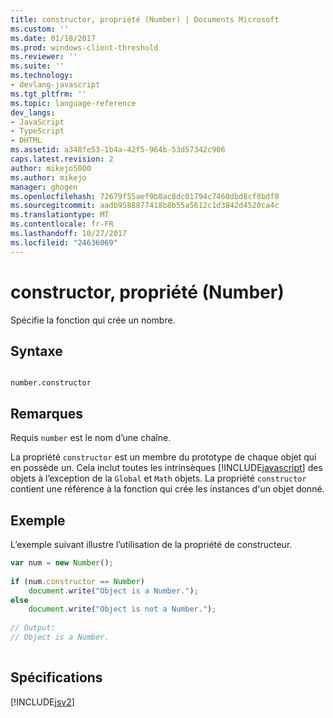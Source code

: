 ```yaml
---
title: constructor, propriété (Number) | Documents Microsoft
ms.custom: ''
ms.date: 01/18/2017
ms.prod: windows-client-threshold
ms.reviewer: ''
ms.suite: ''
ms.technology:
- devlang-javascript
ms.tgt_pltfrm: ''
ms.topic: language-reference
dev_langs:
- JavaScript
- TypeScript
- DHTML
ms.assetid: a348fe53-1b4a-42f5-964b-53d57342c906
caps.latest.revision: 2
author: mikejo5000
ms.author: mikejo
manager: ghogen
ms.openlocfilehash: 72679f55aef9b0ac8dc01794c7460dbd8cf0bdf8
ms.sourcegitcommit: aadb9588877418b8b55a5612c1d3842d4520ca4c
ms.translationtype: MT
ms.contentlocale: fr-FR
ms.lasthandoff: 10/27/2017
ms.locfileid: "24636069"
---
```

# <a name="constructor-property-number"></a>constructor, propriété (Number)
Spécifie la fonction qui crée un nombre.  
  
## <a name="syntax"></a>Syntaxe  
  
```  
  
number.constructor  
```  
  
## <a name="remarks"></a>Remarques  
 Requis `number` est le nom d’une chaîne.  
  
 La propriété `constructor` est un membre du prototype de chaque objet qui en possède un. Cela inclut toutes les intrinsèques [!INCLUDE[javascript](../../javascript/includes/javascript-md.md)] des objets à l’exception de la `Global` et `Math` objets. La propriété `constructor` contient une référence à la fonction qui crée les instances d'un objet donné.  
  
## <a name="example"></a>Exemple  
 L’exemple suivant illustre l’utilisation de la propriété de constructeur.  
  
```JavaScript  
var num = new Number();  
  
if (num.constructor == Number)  
    document.write("Object is a Number.");  
else  
    document.write("Object is not a Number.");  
  
// Output:  
// Object is a Number.  
  
```  
  
## <a name="requirements"></a>Spécifications  
 [!INCLUDE[jsv2](../../javascript/reference/includes/jsv2-md.md)]
